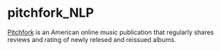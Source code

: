 # pitchfork_NLP

[Pitchfork](https://pitchfork.com/) is an American online music publication that regularly shares reviews and rating of newly relesed and reissued albums.

